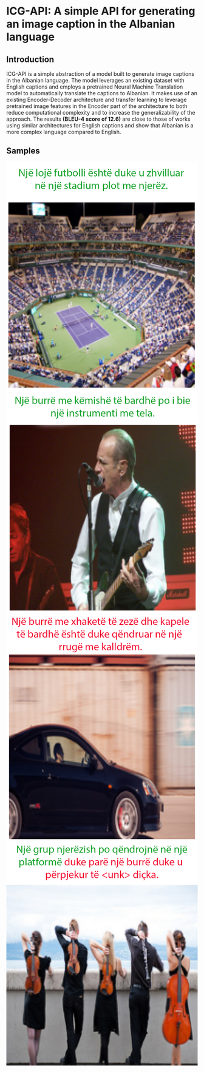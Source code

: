 # ICG-API: A simple API for generating an image caption in the Albanian language

## Introduction

ICG-API is a simple abstraction of a model built to generate image captions in the Albanian language.
The model leverages an existing dataset with English captions and employs a pretrained Neural Machine
Translation model to automatically translate the captions to Albanian. It makes use of an existing
Encoder-Decoder architecture and transfer learning to leverage pretrained image features in the Encoder
part of the architecture to both reduce computational complexity and to increase the generalizability
of the approach. The results **(BLEU-4 score of 12.6)** are close to those of works using similar architectures
for English captions and show that Albanian is a more complex language compared to English.

## Samples

![](/samples/best_1.png)
![](/samples/best_2.png)
![](/samples/bad_1.png)
![](/samples/bad_2.png)
